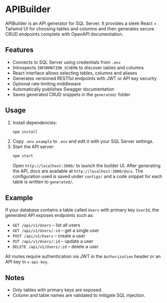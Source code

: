 # APIBuilder

APIBuilder is an API generator for SQL Server. It provides a sleek React + Tailwind UI for choosing tables and columns and then generates secure CRUD endpoints complete with OpenAPI documentation.

## Features

- Connects to SQL Server using credentials from `.env`
- Introspects `INFORMATION_SCHEMA` to discover tables and columns
- React interface allows selecting tables, columns and aliases
- Generates versioned RESTful endpoints with JWT or API key security
- Optional rate limiting middleware
- Automatically publishes Swagger documentation
- Saves generated CRUD snippets in the `generated/` folder

## Usage

1. Install dependencies:
   ```bash
   npm install
   ```
2. Copy `.env.example` to `.env` and edit it with your SQL Server settings.
3. Start the API server:
   ```bash
   npm start
   ```
    Open `http://localhost:3000/` to launch the builder UI. After generating the API, docs are available at `http://localhost:3000/docs`.
    The configuration used is saved under `configs/` and a code snippet for each
    table is written to `generated/`.

## Example

If your database contains a table called `Users` with primary key `UserId`, the generated API exposes endpoints such as:

- `GET /api/v1/Users` – list all users
- `GET /api/v1/Users/:id` – get a single user
- `POST /api/v1/Users` – create a user
- `PUT /api/v1/Users/:id` – update a user
- `DELETE /api/v1/Users/:id` – delete a user

All routes require authentication via JWT in the `Authorization` header or an API key in `x-api-key`.

## Notes

- Only tables with primary keys are exposed.
- Column and table names are validated to mitigate SQL injection.
